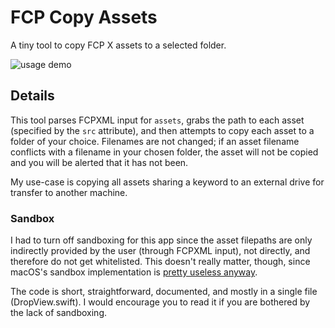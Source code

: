 # FCP Copy Assets

A tiny tool to copy FCP X assets to a selected folder.

![usage demo](usage_demo.gif)

## Details

This tool parses FCPXML input for `assets`, grabs the path to each asset (specified by the `src` attribute), and then attempts to copy each asset to a folder of your choice. Filenames are not changed; if an asset filename conflicts with a filename in your chosen folder, the asset will not be copied and you will be alerted that it has not been.

My use-case is copying all assets sharing a keyword to an external drive for transfer to another machine.

### Sandbox

I had to turn off sandboxing for this app since the asset filepaths are only indirectly provided by the user (through FCPXML input), not directly, and therefore do not get whitelisted. This doesn't really matter, though, since macOS's sandbox implementation is [pretty useless anyway](https://krausefx.com/blog/mac-privacy-sandboxed-mac-apps-can-take-screenshots).

The code is short, straightforward, documented, and mostly in a single file (DropView.swift). I would encourage you to read it if you are bothered by the lack of sandboxing.
